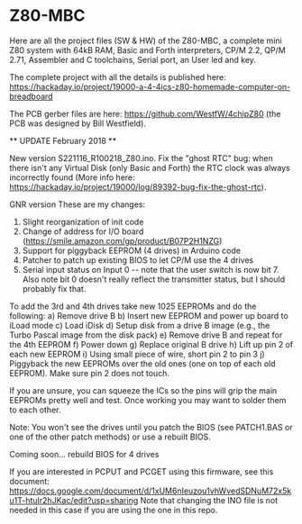 # Z80-MBC
Here are all the project files (SW & HW) of the Z80-MBC, a complete mini Z80 system with 64kB RAM, Basic and Forth interpreters, CP/M 2.2, QP/M 2.71, Assembler and C toolchains, Serial port, an User led and key.

The complete project with all the details is published here: https://hackaday.io/project/19000-a-4-4ics-z80-homemade-computer-on-breadboard

The PCB gerber files are here: https://github.com/WestfW/4chipZ80 (the PCB was designed by Bill Westfield).





** UPDATE February 2018 **

New version S221116_R100218_Z80.ino. Fix the "ghost RTC" bug: when there isn't any Virtual Disk (only Basic and Forth) the RTC clock was always incorrectly found (More info here: https://hackaday.io/project/19000/log/89392-bug-fix-the-ghost-rtc).

GNR version
These are my changes:
1) Slight reorganization of init code
2) Change of address for I/O board (https://smile.amazon.com/gp/product/B07P2H1NZG)
3) Support for piggyback EEPROM (4 drives) in Arduino code
4) Patcher to patch up existing BIOS to let CP/M use the 4 drives
5) Serial input status on Input 0 -- note that the user switch is now bit 7. Also note bit 0 doesn't
really reflect the transmitter status, but I should probably fix that.

To add the 3rd and 4th drives take new 1025 EEPROMs and do the following:
a) Remove drive B
b) Insert new EEPROM and power up board to iLoad mode
c) Load iDisk
d) Setup disk from a drive B image (e.g., the Turbo Pascal image from the disk pack)
e) Remove drive B and repeat for the 4th EEPROM
f) Power down 
g) Replace original B drive
h) Lift up pin 2 of each new EEPROM
i) Using small piece of wire, short pin 2 to pin 3
j) Piggyback the new EEPROMs over the old ones (one on top of each old EEPROM). Make sure pin 2 does not touch.

If you are unsure, you can squeeze the ICs so the pins will grip the main EEPROMs pretty well and test. Once working you may want to solder them to each other.

Note: You won't see the drives until you patch the BIOS (see PATCH1.BAS or one of the other patch methods) or use a rebuilt BIOS.


Coming soon... rebuild BIOS for 4 drives

If you are interested in PCPUT and PCGET using this firmware, see this document: https://docs.google.com/document/d/1xUM6nIeuzou1vhWvedSDNuM72x5ku1T-htuIr2hJKac/edit?usp=sharing 
Note that changing the INO file is not needed in this case if you are using the one in this repo.


